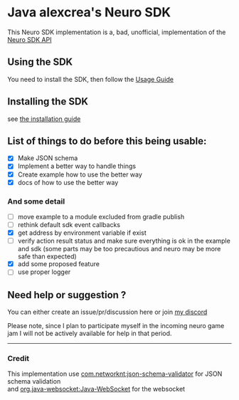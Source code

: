 # Java alexcrea's Neuro SDK
This Neuro SDK implementation is a, bad, unofficial,
implementation of the [Neuro SDK API](https://github.com/VedalAI/neuro-game-sdk/)

## Using the SDK
You need to install the SDK, then follow the [Usage Guide](./USAGE.md)

## Installing the SDK
see [the installation guide](./INSTALL.md)

## List of things to do before this being usable:
- [X] Make JSON schema
- [X] Implement a better way to handle things
- [X] Create example how to use the better way
- [X] docs of how to use the better way

### And some detail
- [ ] move example to a module excluded from gradle publish
- [ ] rethink default sdk event callbacks
- [X] get address by environment variable if exist
- [ ] verify action result status and make sure everything is ok in the example and sdk (some parts may be too precautious and neuro may be more safe than expected)
- [X] add some proposed feature 
- [ ] use proper logger

## Need help or suggestion ?
You can either create an issue/pr/discussion here or join [my discord](https://discord.gg/swBrMf327a)

Please note, since I plan to participate myself in the incoming neuro game jam I will not be actively 
available for help in that period.

---

### Credit
This implementation use [com.networknt:json-schema-validator](https://github.com/networknt/json-schema-validator)
for JSON schema validation \
and [org.java-websocket:Java-WebSocket](https://github.com/TooTallNate/Java-WebSocket) for the websocket
